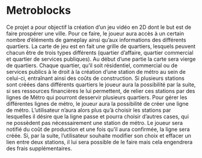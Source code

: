 # Metroblocks
Ce projet a pour objectif la création d’un jeu vidéo en 2D dont le but est de faire prospérer une ville. Pour ce faire, le joueur aura accès à un certain nombre d’éléments de gameplay ainsi qu’aux informations des différents quartiers. La carte de jeu est en fait une grille de quartiers, lesquels peuvent chacun être de trois types différents (quartier d’affaire, quartier commercial et quartier de services publiques). Au début d’une partie la carte sera vierge de quartiers. Chaque quartier, qu’il soit résidentiel, commercial ou de services publics à le droit à la création d’une station de métro au sein de celui-ci, entraînant ainsi des coûts de construction. Si plusieurs stations sont créées dans différents quartiers le joueur aura la possibilité par la suite, si ses ressources financières le lui permettent, de relier ces stations par des lignes de Métro qui pourront desservir plusieurs quartiers. Pour gérer les différentes lignes de métro, le joueur aura la possibilité de créer une ligne de métro. L’utilisateur n’aura alors plus qu’à choisir les stations par lesquelles il désire que la ligne passe et pourra choisir d’autres cases, qui ne possèdent pas nécessairement une station de métro. Le joueur sera notifié du coût de production et une fois qu’il aura confirmée, la ligne sera créée. Si, par la suite, l’utilisateur souhaite modifier son choix et effacer un lien entre deux stations, il lui sera possible de le faire mais cela engendrera des frais supplémentaires.
